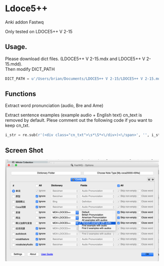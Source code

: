# Ldoce5++

Anki addon Fastwq 

Only tested on LDOCE5++ V 2-15

## Usage.  
Please download dict files. (LDOCE5++ V 2-15.mdx and LDOCE5++ V 2-15.mdd).  
Then modify DICT_PATH
```python
DICT_PATH = u'/Users/brian/Documents/LDOCE5++ V 2-15/LDOCE5++ V 2-15.mdx'
```

## Functions
Extract word pronunciation (audio, Bre and Ame)

Extract sentence examples (example audio + English text)
cn_text is removed by default. Plese comment out the following code if you want to keep cn_txt.
```python
i_str = re.sub(r'(<div class="cn_txt">\s*\S*<\/div>)<\/span>', '', i_str).strip()
```
## Screen Shot
<img src="https://github.com/yu7777/Ldoce5--/blob/master/Screen%20Shot%202019-09-16%20at%2011.37.49%20am.png">
